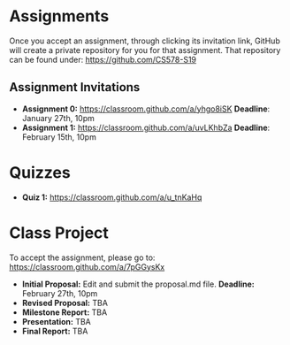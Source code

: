 # Assignments

Once you accept an assignment, through clicking its invitation link, GitHub will create a private repository for you for that assignment. That repository can be found under: https://github.com/CS578-S19

## Assignment Invitations

* __Assignment 0:__ https://classroom.github.com/a/yhgo8iSK __Deadline__: January 27th, 10pm
* __Assignment 1:__ https://classroom.github.com/a/uvLKhbZa __Deadline__: February 15th, 10pm

# Quizzes

* __Quiz 1:__ https://classroom.github.com/a/u_tnKaHq


# Class Project

To accept the assignment, please go to: https://classroom.github.com/a/7pGGysKx

* __Initial Proposal:__ Edit and submit the proposal.md file. __Deadline:__ February 27th, 10pm
* __Revised Proposal:__ TBA
* __Milestone Report:__ TBA
* __Presentation:__ TBA
* __Final Report:__ TBA
